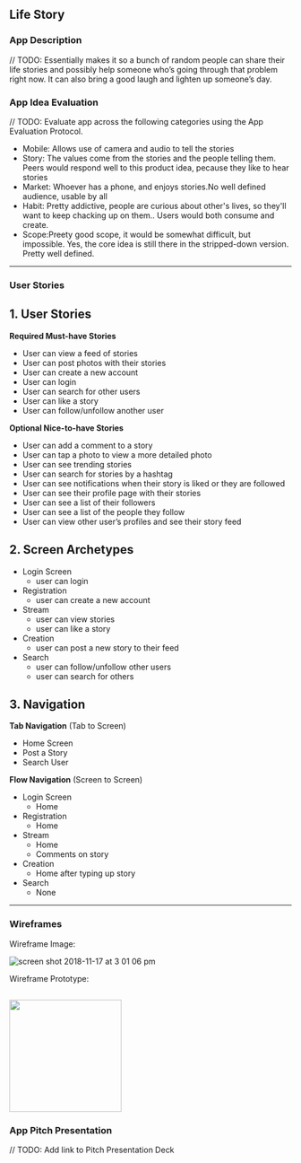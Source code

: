 ## Life Story

### App Description
// TODO: Essentially makes it so a bunch of random people can share their life stories and possibly help someone who’s going through that problem right now. It can also bring a good laugh and lighten up someone’s day.
### App Idea Evaluation
// TODO: Evaluate app across the following categories using the App Evaluation Protocol.

- Mobile: Allows use of camera and audio to tell the stories
- Story: The values come from the stories and the people telling them. Peers would respond well to this product idea, pecause they like to hear stories
- Market: Whoever has a phone, and enjoys stories.No well defined audience, usable by all
- Habit: Pretty addictive, people are curious about other's lives, so they'll want to keep chacking up on them.. Users would both consume and create.
- Scope:Preety good scope, it would be somewhat difficult, but impossible. Yes, the core idea is still there in the stripped-down version. Pretty well defined.

---

### User Stories

## 1. User Stories

**Required Must-have Stories**

* User can view a feed of stories
* User can post photos with their stories
* User can create a new account
* User can login
* User can search for other users
* User can like a story
* User can follow/unfollow another user

**Optional Nice-to-have Stories**

* User can add a comment to a story
* User can tap a photo to view a more detailed photo
* User can see trending stories
* User can search for stories by a hashtag
* User can see notifications when their story is liked or they are followed
* User can see their profile page with their stories
* User can see a list of their followers
* User can see a list of the people they follow
* User can view other user’s profiles and see their story feed

## 2. Screen Archetypes

* Login Screen
  * user can login
* Registration
  * user can create a new account
* Stream
  * user can view stories
  * user can like a story
* Creation
  * user can post a new story to their feed
* Search
  * user can follow/unfollow other users
  * user can search for others
  
## 3. Navigation

**Tab Navigation** (Tab to Screen)

* Home Screen
* Post a Story
* Search User

**Flow Navigation** (Screen to Screen)

* Login Screen
   * Home
* Registration
   * Home
* Stream
   * Home
   * Comments on story
* Creation
   * Home after typing up story
* Search
   * None

---

### Wireframes
Wireframe Image:

![screen shot 2018-11-17 at 3 01 06 pm](https://user-images.githubusercontent.com/6014846/48666813-ada6c700-ea7d-11e8-81d8-9bbfa6390b5b.png)

Wireframe Prototype:

<img src="http://g.recordit.co/D5BKjMSQOk.gif" width=200><br>
---

### App Pitch Presentation
// TODO: Add link to Pitch Presentation Deck
